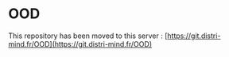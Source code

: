 # OOD

This repository has been moved to this server : [https://git.distri-mind.fr/OOD](https://git.distri-mind.fr/OOD)

